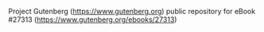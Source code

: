 Project Gutenberg (https://www.gutenberg.org) public repository for eBook #27313 (https://www.gutenberg.org/ebooks/27313)
